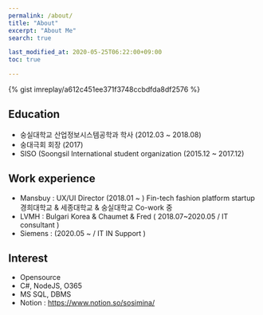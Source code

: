 ```yaml
---
permalink: /about/
title: "About"
excerpt: "About Me"
search: true

last_modified_at: 2020-05-25T06:22:00+09:00
toc: true

---
```




{% gist imreplay/a612c451ee371f3748ccbdfda8df2576 %}
 

## Education
 - 숭실대학교 산업정보시스템공학과 학사 (2012.03 ~ 2018.08)
 - 숭대극회 회장 (2017)
 - SISO (Soongsil International student organization (2015.12 ~ 2017.12)

 
 
 
## Work experience
  - Mansbuy : UX/UI Director (2018.01 ~ ) Fin-tech fashion platform startup 
    경희대학교 & 세종대학교 & 숭실대학교 Co-work 중
  - LVMH : Bulgari Korea & Chaumet & Fred ( 2018.07~2020.05 / IT consultant )
  - Siemens : (2020.05 ~ / IT IN Support )
  
## Interest
  - Opensource
  - C#, NodeJS, O365
  - MS SQL, DBMS
  - Notion : https://www.notion.so/sosimina/
 


<div class="fb-comments" data-href="https://imreplay.com/about" data-numposts="5"></div>
